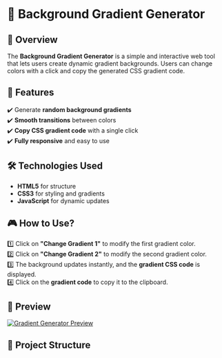 # 🌈 Background Gradient Generator  

## 📌 Overview  
The **Background Gradient Generator** is a simple and interactive web tool that lets users create dynamic gradient backgrounds. Users can change colors with a click and copy the generated CSS gradient code.

## 🚀 Features  
✔️ Generate **random background gradients**  
✔️ **Smooth transitions** between colors  
✔️ **Copy CSS gradient code** with a single click  
✔️ **Fully responsive** and easy to use  

## 🛠️ Technologies Used  
- **HTML5** for structure  
- **CSS3** for styling and gradients  
- **JavaScript** for dynamic updates  

## 🎮 How to Use?  
1️⃣ Click on **"Change Gradient 1"** to modify the first gradient color.  
2️⃣ Click on **"Change Gradient 2"** to modify the second gradient color.  
3️⃣ The background updates instantly, and the **gradient CSS code** is displayed.  
4️⃣ Click on the **gradient code** to copy it to the clipboard.  

## 📸 Preview  
[![Gradient Generator Preview](preview-image-url) ](https://kaleidoscopic-puffpuff-313cd7.netlify.app/) 


## 📂 Project Structure  
